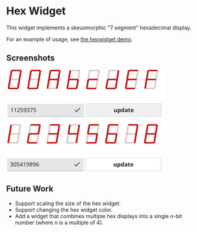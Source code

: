 # Hex Widget

This widget implements a skeuomorphic "7 segment" hexadecimal display.

For an example of usage, see [the hexwidget demo](../../cmd/hexwidget_demo).

## Screenshots

![](hexwidget_00abcdef.png)

![](hexwidget_12345678.png)

## Future Work

* Support scaling the size of the hex widget.
* Support changing the hex widget color.
* Add a widget that combines multiple hex displays into a single *n*-bit number
  (where *n* is a multiple of 4).
